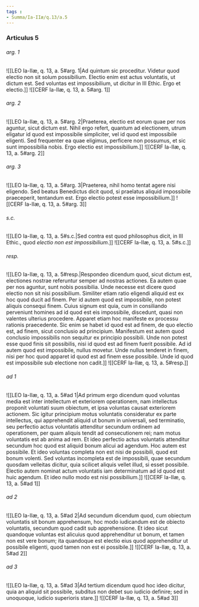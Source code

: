 ```yaml
---
tags : 
- Summa/Ia-IIæ/q.13/a.5
---
```


### Articulus 5

###### arg. 1
![[LEO Ia-IIæ, q. 13, a. 5#arg. 1|Ad quintum sic proceditur. Videtur quod electio non sit solum possibilium. Electio enim est actus voluntatis, ut dictum est. Sed voluntas est impossibilium, ut dicitur in III Ethic. Ergo et electio.]]
![[CERF Ia-IIæ, q. 13, a. 5#arg. 1]]

###### arg. 2
![[LEO Ia-IIæ, q. 13, a. 5#arg. 2|Praeterea, electio est eorum quae per nos aguntur, sicut dictum est. Nihil ergo refert, quantum ad electionem, utrum eligatur id quod est impossibile simpliciter, vel id quod est impossibile eligenti. Sed frequenter ea quae eligimus, perficere non possumus, et sic sunt impossibilia nobis. Ergo electio est impossibilium.]]
![[CERF Ia-IIæ, q. 13, a. 5#arg. 2]]

###### arg. 3
![[LEO Ia-IIæ, q. 13, a. 5#arg. 3|Praeterea, nihil homo tentat agere nisi eligendo. Sed beatus Benedictus dicit quod, si praelatus aliquid impossibile praeceperit, tentandum est. Ergo electio potest esse impossibilium.]]
![[CERF Ia-IIæ, q. 13, a. 5#arg. 3]]

###### s.c.
![[LEO Ia-IIæ, q. 13, a. 5#s.c.|Sed contra est quod philosophus dicit, in III Ethic., quod *electio non est impossibilium*.]]
![[CERF Ia-IIæ, q. 13, a. 5#s.c.]]

###### resp.
![[LEO Ia-IIæ, q. 13, a. 5#resp.|Respondeo dicendum quod, sicut dictum est, electiones nostrae referuntur semper ad nostras actiones. Ea autem quae per nos aguntur, sunt nobis possibilia. Unde necesse est dicere quod electio non sit nisi possibilium. Similiter etiam ratio eligendi aliquid est ex hoc quod ducit ad finem. Per id autem quod est impossibile, non potest aliquis consequi finem. Cuius signum est quia, cum in consiliando perveniunt homines ad id quod est eis impossibile, discedunt, quasi non valentes ulterius procedere. Apparet etiam hoc manifeste ex processu rationis praecedente. Sic enim se habet id quod est ad finem, de quo electio est, ad finem, sicut conclusio ad principium. Manifestum est autem quod conclusio impossibilis non sequitur ex principio possibili. Unde non potest esse quod finis sit possibilis, nisi id quod est ad finem fuerit possibile. Ad id autem quod est impossibile, nullus movetur. Unde nullus tenderet in finem, nisi per hoc quod apparet id quod est ad finem esse possibile. Unde id quod est impossibile sub electione non cadit.]]
![[CERF Ia-IIæ, q. 13, a. 5#resp.]]

###### ad 1
![[LEO Ia-IIæ, q. 13, a. 5#ad 1|Ad primum ergo dicendum quod voluntas media est inter intellectum et exteriorem operationem, nam intellectus proponit voluntati suum obiectum, et ipsa voluntas causat exteriorem actionem. Sic igitur principium motus voluntatis consideratur ex parte intellectus, qui apprehendit aliquid ut bonum in universali, sed terminatio, seu perfectio actus voluntatis attenditur secundum ordinem ad operationem, per quam aliquis tendit ad consecutionem rei; nam motus voluntatis est ab anima ad rem. Et ideo perfectio actus voluntatis attenditur secundum hoc quod est aliquid bonum alicui ad agendum. Hoc autem est possibile. Et ideo voluntas completa non est nisi de possibili, quod est bonum volenti. Sed voluntas incompleta est de impossibili, quae secundum quosdam velleitas dicitur, quia scilicet aliquis vellet illud, si esset possibile. Electio autem nominat actum voluntatis iam determinatum ad id quod est huic agendum. Et ideo nullo modo est nisi possibilium.]]
![[CERF Ia-IIæ, q. 13, a. 5#ad 1]]

###### ad 2
![[LEO Ia-IIæ, q. 13, a. 5#ad 2|Ad secundum dicendum quod, cum obiectum voluntatis sit bonum apprehensum, hoc modo iudicandum est de obiecto voluntatis, secundum quod cadit sub apprehensione. Et ideo sicut quandoque voluntas est alicuius quod apprehenditur ut bonum, et tamen non est vere bonum; ita quandoque est electio eius quod apprehenditur ut possibile eligenti, quod tamen non est ei possibile.]]
![[CERF Ia-IIæ, q. 13, a. 5#ad 2]]

###### ad 3
![[LEO Ia-IIæ, q. 13, a. 5#ad 3|Ad tertium dicendum quod hoc ideo dicitur, quia an aliquid sit possibile, subditus non debet suo iudicio definire; sed in unoquoque, iudicio superioris stare.]]
![[CERF Ia-IIæ, q. 13, a. 5#ad 3]]

